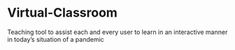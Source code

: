 # Virtual-Classroom
Teaching tool to assist each and every user to learn in an interactive manner in today’s situation of a pandemic
